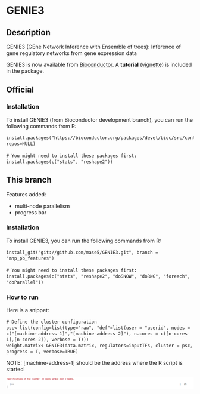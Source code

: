 # GENIE3

## Description
GENIE3 (GEne Network Inference with Ensemble of trees): Inference of gene regulatory networks from gene expression data

GENIE3 is now available from [Bioconductor](https://bioconductor.org/packages/devel/bioc/html/GENIE3.html). A **tutorial** [(vignette)](https://bioconductor.org/packages/devel/bioc/vignettes/GENIE3/inst/doc/GENIE3.html) is included in the package.

## Official

### Installation
To install GENIE3 (from Bioconductor development branch), you can run the following commands from R:
```
install.packages("https://bioconductor.org/packages/devel/bioc/src/contrib/GENIE3_0.99.7.tar.gz", repos=NULL)

# You might need to install these packages first:
install.packages(c("stats", "reshape2"))
```

## This branch

Features added:

* multi-node parallelism
* progress bar

### Installation
To install GENIE3, you can run the following commands from R:
```
install_git("git://github.com/mase5/GENIE3.git", branch = "mnp_pb_features")

# You might need to install these packages first:
install.packages(c("stats", "reshape2", "doSNOW", "doRNG", "foreach", "doParallel"))
```

### How to run

Here is a snippet:
```
# Define the cluster configuration
psc<-list(config=list(type="raw", "def"=list(user = "userid", nodes = c("[machine-address-1]","[machine-address-2]"), n.cores = c([n-cores-1],[n-cores-2]), verbose = T)))
weight.matrix<-GENIE3(data.matrix, regulators=inputTFs, cluster = psc, progress = T, verbose=TRUE)
```
NOTE: [machine-address-1] should be the address where the R script is started

![alt text](https://raw.githubusercontent.com/mase5/GENIE3/mnp_pb_features/images/progress.gif)


